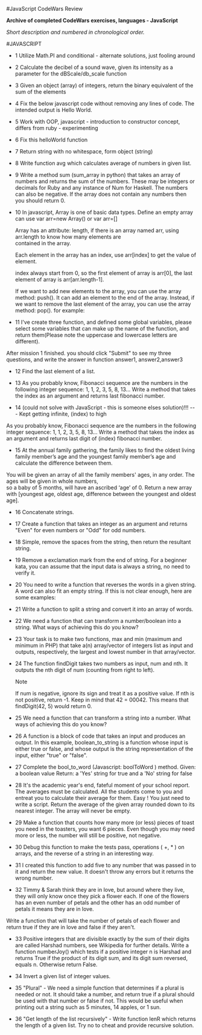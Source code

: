 #JavaScript CodeWars Review

**Archive of completed CodeWars exercises, languages - JavaScript**

*Short description and numbered in chronological order.*

#JAVASCRIPT

- 1 Utilize Math.PI and conditional - alternate solutions, just fooling around

- 2 Calculate the decibel of a sound wave, given its intensity as a parameter for the dBScale/db_scale function

- 3 Given an object (array) of integers, return the binary equivalent of the sum of the elements

- 4 Fix the below javascript code without removing any lines of code. The intended output is Hello World.

- 5 Work with OOP, javascript - introduction to constructor concept, differs from ruby - experimenting

- 6 Fix this helloWorld function

- 7 Return string with no whitespace, form object (string)

- 8 Write function avg which calculates average of numbers in given list.



- 9 Write a method sum (sum_array in python) that takes an array of numbers and
  returns the sum of the numbers. These may be integers or decimals for Ruby and any
  instance of Num for Haskell. The numbers can also be negative. If the array does not
  contain any numbers then you should return 0.



- 10 In javascript, Array is one of basic data types. Define an empty array can use var arr=new Array() or var arr=[]

  Array has an attribute: length, if there is an array named arr, using arr.length to know how many elements are  
 contained in the array.

  Each element in the array has an index, use arr[index] to get the value of element.

  index always start from 0, so the first element of array is arr[0], the last element of array is arr[arr.length-1].

  If we want to add new elements to the array, you can use the array method: push(). It can add an element to the
  end of the array. Instead, if we want to remove the last element of the array, you can use the array method:
  pop(). for example:



- 11 I've create three function, and defined some global variables, please select some variables that can make up
 the name of the function, and return them(Please note the uppercase and lowercase letters are different).

 After mission 1 finished. you should click "Submit" to see my three questions, and write the answer in function
 answer1,  answer2,answer3



- 12 Find the last element of a list.



- 13 As you probably know, Fibonacci sequence are the numbers in the following integer sequence:
 1, 1, 2, 3, 5, 8, 13... Write a method that takes the index as an argument and returns last
 fibonacci number.



- 14 (could not solve with JavaScript - this is someone elses solution)!!! --- Kept getting infinite, (index) to high

 As you probably know, Fibonacci sequence are the numbers in the following integer sequence:
 1, 1, 2, 3, 5, 8, 13... Write a method that takes the index as an argument and returns last
 digit of (index) fibonacci number.



- 15 At the annual family gathering, the family likes to find the oldest living family member’s age and the
 youngest  family member’s age and calculate the difference between them.

 You will be given an array of all the family members' ages, in any order. The ages will be given in whole numbers,  
 so a baby of 5 months, will have an ascribed ‘age’ of 0. Return a new array with [youngest age, oldest age,
 difference between the youngest and oldest age].



- 16 Concatenate strings.



- 17 Create a function that takes an integer as an argument and returns "Even" for even numbers or "Odd"
 for odd numbers.



- 18 Simple, remove the spaces from the string, then return the resultant string.



- 19 Remove a exclamation mark from the end of string. For a beginner kata, you can assume that the input data
 is always a string, no need to verify it.



- 20 You need to write a function that reverses the words in a given string. A word can also fit an empty string.
 If this is not clear enough, here are some examples:



- 21 Write a function to split a string and convert it into an array of words.



- 22 We need a function that can transform a number/boolean into a string.
 What ways of achieving this do you know?



- 23 Your task is to make two functions, max and min (maximum and minimum in PHP) that take a(n) array/vector of
 integers list as input and outputs, respectively, the largest and lowest number in that array/vector.



- 24 The function findDigit takes two numbers as input, num and nth. It outputs the nth digit of num (counting from
 right to left).

  Note

  If num is negative, ignore its sign and treat it as a positive value.
  If nth is not positive, return -1.
  Keep in mind that 42 = 00042. This means that findDigit(42, 5) would return 0.

- 25 We need a function that can transform a string into a number. What ways of achieving this do you know?

- 26 A function is a block of code that takes an input and produces an output. In this example, boolean_to_string is
 a function whose input is either true or false, and whose output is the string representation of the input, either
 "true" or "false".

- 27 Complete the bool_to_word (Javascript: boolToWord ) method.
 Given: a boolean value
 Return: a 'Yes' string for true and a 'No' string for false

- 28 It's the academic year's end, fateful moment of your school report. The averages must be calculated. All the
 students come to you and entreat you to calculate their average for them. Easy ! You just need to write a script.
 Return the average of the given array rounded down to its nearest integer.
 The array will never be empty.

- 29 Make a function that counts how many more (or less) pieces of toast you need in the toasters, you want 6
 pieces. Even though you may need more or less, the number will still be positive, not negative.

- 30 Debug this function to make the tests pass, operations ( +, * ) on arrays,
 and the reverse of a string in an interesting way.

- 31 I created this function to add five to any number that was passed in to it and return the new value. It doesn't
 throw any errors but it returns the wrong number.

- 32 Timmy & Sarah think they are in love, but around where they live, they will only know once they pick a flower
 each. If one of the flowers has an even number of petals and the other has an odd number of petals it means they
 are in love.

 Write a function that will take the number of petals of each flower and return true if they are in love and false
 if they aren't.

- 33 Positive integers that are divisible exactly by the sum of their digits are called Harshad numbers, see
 Wikipedia for further details.
 Write a function numberJoy() which tests if a positive integer n is Harshad and returns True if the product of its
 digit sum, and its digit sum reversed, equals n. Otherwise return False.

- 34 Invert a given list of integer values.

- 35 "Plural" - We need a simple function that determines if a plural is needed or not. It should take a number, and
 return true if a plural should be used with that number or false if not. This would be useful when printing out a
 string such as 5 minutes, 14 apples, or 1 sun.

- 36 "Get length of the list recursively" - Write function lenR which returns the length of a given list. Try no to
 cheat and provide recursive solution.

